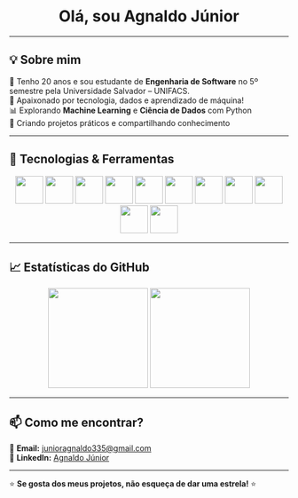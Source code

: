 <h1 align="center">Olá, sou Agnaldo Júnior</h1>



---

## 💡 Sobre mim  
👋 Tenho 20 anos e sou estudante de **Engenharia de Software** no 5º semestre pela Universidade Salvador – UNIFACS.  
🎯 Apaixonado por tecnologia, dados e aprendizado de máquina!  
📊 Explorando **Machine Learning** e **Ciência de Dados** com Python  
📌 Criando projetos práticos e compartilhando conhecimento  

---

## 🚀 Tecnologias & Ferramentas  

<p align="center">
  <img src="https://cdn.jsdelivr.net/gh/devicons/devicon/icons/python/python-original.svg" height="50"/>
  <img src="https://cdn.jsdelivr.net/gh/devicons/devicon/icons/javascript/javascript-original.svg" height="50"/>
  <img src="https://cdn.jsdelivr.net/gh/devicons/devicon/icons/mysql/mysql-original-wordmark.svg" height="50"/>
  <img src="https://cdn.jsdelivr.net/gh/devicons/devicon/icons/postgresql/postgresql-original.svg" height="50"/>
  <img src="https://cdn.jsdelivr.net/gh/devicons/devicon/icons/mongodb/mongodb-original.svg" height="50"/>
  <img src="https://cdn.jsdelivr.net/gh/devicons/devicon/icons/tensorflow/tensorflow-original.svg" height="50"/>
  <img src="https://cdn.jsdelivr.net/gh/devicons/devicon/icons/pandas/pandas-original.svg" height="50"/>
  <img src="https://cdn.jsdelivr.net/gh/devicons/devicon/icons/numpy/numpy-original.svg" height="50"/>
  <img src="https://cdn.jsdelivr.net/gh/devicons/devicon/icons/selenium/selenium-original.svg" height="50"/>
  <img src="https://cdn.jsdelivr.net/gh/devicons/devicon/icons/nodejs/nodejs-original.svg" height="50"/>
  <img src="https://cdn.jsdelivr.net/gh/devicons/devicon/icons/express/express-original.svg" height="50"/>
</p>

---

## 📈 Estatísticas do GitHub  

<p align="center">
  <img height="180em" src="https://github-readme-stats.vercel.app/api?username=DevAgnaldoJunior&show_icons=true&theme=dark"/>
  <img height="180em" src="https://github-readme-stats.vercel.app/api/top-langs/?username=DevAgnaldoJunior&layout=compact&langs_count=8&theme=dark"/>
</p>



---

## 📫 Como me encontrar?  

📧 **Email:** junioragnaldo335@gmail.com  
💼 **LinkedIn:** [Agnaldo Júnior](https://www.linkedin.com/in/agnaldo-j%C3%BAnior-670949232/)  


---

⭐ **Se gosta dos meus projetos, não esqueça de dar uma estrela!** ⭐
